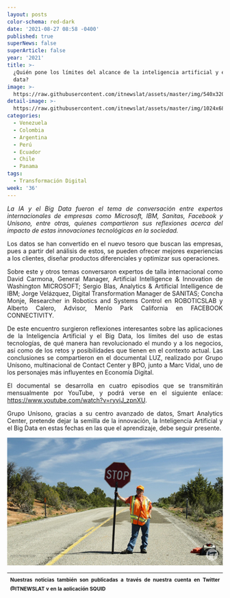 ```yaml
---
layout: posts
color-schema: red-dark
date: '2021-08-27 08:58 -0400'
published: true
superNews: false
superArticle: false
year: '2021'
title: >-
  ¿Quién pone los límites del alcance de la inteligencia artificial y el big
  data?
image: >-
  https://raw.githubusercontent.com/itnewslat/assets/master/img/540x320/Limites-p.jpg
detail-image: >-
  https://raw.githubusercontent.com/itnewslat/assets/master/img/1024x680/Limites-g.jpg
categories:
  - Venezuela
  - Colombia
  - Argentina
  - Perú
  - Ecuador
  - Chile
  - Panama
tags:
  - Transformación Digital
week: '36'
---
```

<p style="text-align: justify;"><em>La IA y el Big Data fueron el tema de conversación entre expertos internacionales de empresas como Microsoft, IBM, Sanitas, Facebook y Unísono, entre otras, quienes compartieron sus reflexiones acerca del impacto de estas innovaciones tecnológicas en la sociedad.</em></p>
<p style="text-align: justify;">Los datos se han convertido en el nuevo tesoro que buscan las empresas, pues a partir del análisis de estos, se pueden ofrecer mejores experiencias a los clientes, diseñar productos diferenciales y optimizar sus operaciones.</p>
<p style="text-align: justify;">Sobre este y otros temas conversaron expertos de talla internacional como David Carmona, General Manager, Artificial Intelligence &amp; Innovation de Washington MICROSOFT; Sergio Blas, Analytics &amp; Artificial Intelligence de IBM; Jorge Velázquez, Digital Transformation Manager de SANITAS; Concha Monje, Researcher in Robotics and Systems Control en ROBOTICSLAB y Alberto Calero, Advisor, Menlo Park California en FACEBOOK CONNECTIVITY.</p>
<p style="text-align: justify;">De este encuentro surgieron reflexiones interesantes sobre las aplicaciones de la Inteligencia Artificial y el Big Data, los límites del uso de estas tecnologías, de qué manera han revolucionado el mundo y a los negocios, así como de los retos y posibilidades que tienen en el contexto actual. Las conclusiones se compartieron en el documental LUZ, realizado por Grupo Unísono, multinacional de Contact Center y BPO, junto a Marc Vidal, uno de los personajes más influyentes en Economía Digital.</p>
<p style="text-align: justify;">El documental se desarrolla en cuatro episodios que se transmitirán mensualmente por YouTube, y podrá verse en el siguiente enlace: <a href="https://www.youtube.com/watch?v=ryviJ_zpnXU">https://www.youtube.com/watch?v=ryviJ_zpnXU</a>.</p>
<p style="text-align: justify;">Grupo Unísono, gracias a su centro avanzado de datos, Smart Analytics Center, pretende dejar la semilla de la innovación, la Inteligencia Artificial y el Big Data en estas fechas en las que el aprendizaje, debe seguir presente.</p>

![](https://raw.githubusercontent.com/itnewslat/assets/master/img/540x320/Limites-p.jpg)

<table style="height: 42px;" width="569">
<tbody>
<tr>
<td style="text-align: justify;"><sub><strong>Nuestras noticias también son publicadas a través de nuestra cuenta en Twitter <a href="https://twitter.com/itnewslat?lang=es">@ITNEWSLAT</a> y en la aplicación <a href="https://squidapp.co/en/">SQUID</a></strong></sub></td>
</tr>
</tbody>
</table>
